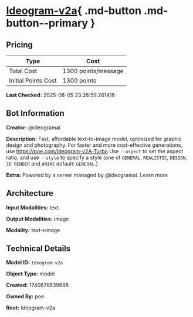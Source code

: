 # [Ideogram-v2a](https://poe.com/Ideogram-v2a){ .md-button .md-button--primary }

## Pricing

| Type | Cost |
|------|------|
| Total Cost | 1300 points/message |
| Initial Points Cost | 1300 points |

**Last Checked:** 2025-08-05 23:26:59.261416


## Bot Information

**Creator:** @ideogramai

**Description:** Fast, affordable text-to-image model, optimized for graphic design and photography. For faster and more cost-effective generations, use https://poe.com/Ideogram-v2A-Turbo
Use `--aspect` to set the aspect ratio, and use `--style` to specify a style (one of `GENERAL`, `REALISTIC`, `DESIGN`, `3D RENDER` and `ANIME` default: `GENERAL`.)

**Extra:** Powered by a server managed by @ideogramai. Learn more


## Architecture

**Input Modalities:** text

**Output Modalities:** image

**Modality:** text->image


## Technical Details

**Model ID:** `Ideogram-v2a`

**Object Type:** model

**Created:** 1740678539688

**Owned By:** poe

**Root:** Ideogram-v2a
